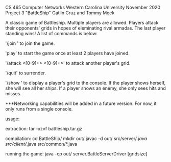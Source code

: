 CS 465 Computer Networks
Western Carolina University
November 2020
Project 3 "BattleShip"
Gatlin Cruz and Tommy Meek

A classic game of Battleship. Multiple players are allowed. Players attack 
their opponents' grids in hopes of eleminating rival armadas. The last player 
standing wins! A list of commands is below:

'/join <username>' to join the game.

'play' to start the game once at least 2 players have joined.

'/attack <username> <[0-9]+> <[0-9]+>' to attack another player's grid.

'/quit' to surrender.

'/show <username>' to display a player's grid to the console. If the player 
shows herself, she will see all her ships. If a player shows an enemy, she 
only sees hits and misses.


***Networking capabilities will be added in a future version. For now, it only 
runs from a single console.

usage:

extraction:
tar -xzvf battleship.tar.gz

compilation:
cd BattleShip/
mkdir out/
javac -d out/ src/server/*.java src/client/*.java src/common/*.java

running the game:
java -cp out/ server.BattleServerDriver <port> [gridsize]

